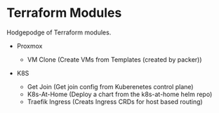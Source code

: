 # Terraform Modules
Hodgepodge of Terraform modules.

* Proxmox
   * VM Clone (Create VMs from Templates (created by packer))

* K8S
    * Get Join (Get join config from Kuberenetes control plane)
    * K8s-At-Home (Deploy a chart from the k8s-at-home helm repo)
    * Traefik Ingress (Creats Ingress CRDs for host based routing)
